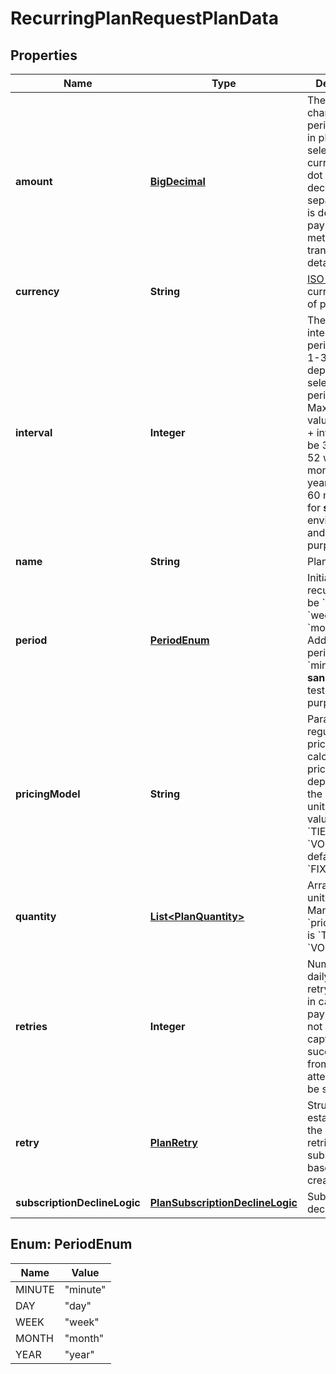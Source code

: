 
# RecurringPlanRequestPlanData

## Properties
Name | Type | Description | Notes
------------ | ------------- | ------------- | -------------
**amount** | [**BigDecimal**](BigDecimal.md) | The amount charged per period defined in plan in selected currency with dot as a decimal separator, limit is defined by payment method and transaction details. | 
**currency** | **String** | [ISO 4217](https://en.wikipedia.org/wiki/ISO_4217) currency code of plan | 
**interval** | **Integer** | The frequency interval of period, can be 1-365 depending on selected period value. Maximum value of period + interval can be 365 days / 52 weeks / 12 months / 1 year. From 1 to 60 minutes - for **sandbox** environment and testing purpose only | 
**name** | **String** | Plan name | 
**period** | [**PeriodEnum**](#PeriodEnum) | Initial period of recurring, can be &#x60;day&#x60;, &#x60;week&#x60;, &#x60;month&#x60;, &#x60;year&#x60;. Additional period: &#x60;minute&#x60; - for **sandbox** and testing purpose only. | 
**pricingModel** | **String** | Parameter regulates the price calculation pricing_model depending on the number of units Possible values: &#x60;FIXED&#x60; &#x60;TIERED&#x60; &#x60;VOLUME&#x60; By default - &#x60;FIXED&#x60; |  [optional]
**quantity** | [**List&lt;PlanQuantity&gt;**](PlanQuantity.md) | Array with units quantity. Mandatory if &#x60;pricing_model&#x60; is &#x60;TIERED&#x60; or &#x60;VOLUME&#x60; |  [optional]
**retries** | **Integer** | Number of daily basis retry attempts in case of payment has not been captured successfully, from 1 to 15 attempts can be specified. |  [optional]
**retry** | [**PlanRetry**](PlanRetry.md) | Structure for establishing the logic of retries for subscription based on created plan |  [optional]
**subscriptionDeclineLogic** | [**PlanSubscriptionDeclineLogic**](PlanSubscriptionDeclineLogic.md) | Subscription decline logic |  [optional]


<a name="PeriodEnum"></a>
## Enum: PeriodEnum
Name | Value
---- | -----
MINUTE | &quot;minute&quot;
DAY | &quot;day&quot;
WEEK | &quot;week&quot;
MONTH | &quot;month&quot;
YEAR | &quot;year&quot;



